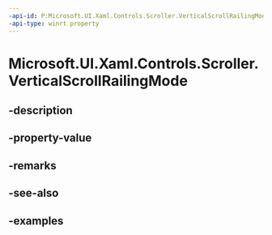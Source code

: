 ```yaml
---
-api-id: P:Microsoft.UI.Xaml.Controls.Scroller.VerticalScrollRailingMode
-api-type: winrt property
---
```


<!-- Property syntax.
public ScrollerRailingMode VerticalScrollRailingMode { get;  set; }
-->

# Microsoft.UI.Xaml.Controls.Scroller.VerticalScrollRailingMode

## -description

## -property-value

## -remarks

## -see-also

## -examples

